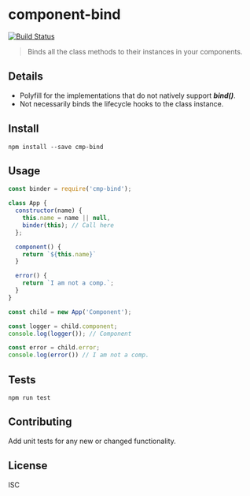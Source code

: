 # component-bind
[![Build Status](https://travis-ci.org/nitin42/set-bind.svg?branch=master)](https://travis-ci.org/nitin42/set-bind)

> Binds all the class methods to their instances in your components.


## Details
* Polyfill for the implementations that do not natively support ***bind()***.
* Not necessarily binds the lifecycle hooks to the class instance.

## Install
```
npm install --save cmp-bind
```

## Usage
```javascript
const binder = require('cmp-bind');

class App {
  constructor(name) {
    this.name = name || null,
    binder(this); // Call here
  };

  component() {
    return `${this.name}`
  }

  error() {
    return `I am not a comp.`;
  }
}

const child = new App('Component');

const logger = child.component;
console.log(logger()); // Component

const error = child.error;
console.log(error()) // I am not a comp.
```

## Tests
```
npm run test
```

## Contributing 
Add unit tests for any new or changed functionality.

## License 
ISC

